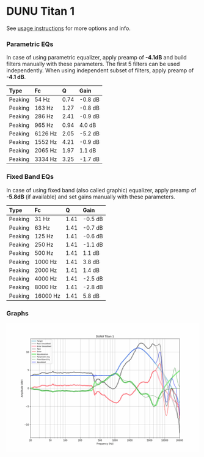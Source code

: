 # DUNU Titan 1
See [usage instructions](https://github.com/jaakkopasanen/AutoEq#usage) for more options and info.

### Parametric EQs
In case of using parametric equalizer, apply preamp of **-4.1dB** and build filters manually
with these parameters. The first 5 filters can be used independently.
When using independent subset of filters, apply preamp of **-4.1 dB**.

| Type    | Fc      |    Q | Gain    |
|:--------|:--------|:-----|:--------|
| Peaking | 54 Hz   | 0.74 | -0.8 dB |
| Peaking | 163 Hz  | 1.27 | -0.8 dB |
| Peaking | 286 Hz  | 2.41 | -0.9 dB |
| Peaking | 965 Hz  | 0.94 | 4.0 dB  |
| Peaking | 6126 Hz | 2.05 | -5.2 dB |
| Peaking | 1552 Hz | 4.21 | -0.9 dB |
| Peaking | 2065 Hz | 1.97 | 1.1 dB  |
| Peaking | 3334 Hz | 3.25 | -1.7 dB |

### Fixed Band EQs
In case of using fixed band (also called graphic) equalizer, apply preamp of **-5.8dB**
(if available) and set gains manually with these parameters.

| Type    | Fc       |    Q | Gain    |
|:--------|:---------|:-----|:--------|
| Peaking | 31 Hz    | 1.41 | -0.5 dB |
| Peaking | 63 Hz    | 1.41 | -0.7 dB |
| Peaking | 125 Hz   | 1.41 | -0.6 dB |
| Peaking | 250 Hz   | 1.41 | -1.1 dB |
| Peaking | 500 Hz   | 1.41 | 1.1 dB  |
| Peaking | 1000 Hz  | 1.41 | 3.8 dB  |
| Peaking | 2000 Hz  | 1.41 | 1.4 dB  |
| Peaking | 4000 Hz  | 1.41 | -2.5 dB |
| Peaking | 8000 Hz  | 1.41 | -2.8 dB |
| Peaking | 16000 Hz | 1.41 | 5.8 dB  |

### Graphs
![](./DUNU%20Titan%201.png)